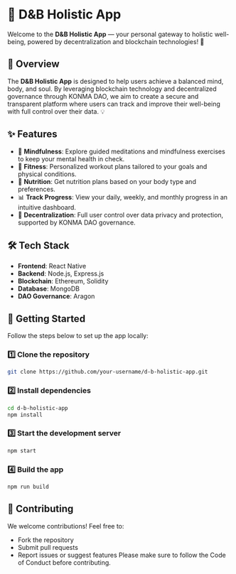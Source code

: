 # 🌿 D&B Holistic App

Welcome to the **D&B Holistic App** — your personal gateway to holistic well-being, powered by decentralization and blockchain technologies! 🚀

## 📖 Overview

The **D&B Holistic App** is designed to help users achieve a balanced mind, body, and soul. By leveraging blockchain technology and decentralized governance through KONMA DAO, we aim to create a secure and transparent platform where users can track and improve their well-being with full control over their data. 💡

## ✨ Features

- 🧘 **Mindfulness**: Explore guided meditations and mindfulness exercises to keep your mental health in check.
- 💪 **Fitness**: Personalized workout plans tailored to your goals and physical conditions.
- 🍏 **Nutrition**: Get nutrition plans based on your body type and preferences.
- 📊 **Track Progress**: View your daily, weekly, and monthly progress in an intuitive dashboard.
- 🔐 **Decentralization**: Full user control over data privacy and protection, supported by KONMA DAO governance.

## 🛠️ Tech Stack

- **Frontend**: React Native
- **Backend**: Node.js, Express.js
- **Blockchain**: Ethereum, Solidity
- **Database**: MongoDB
- **DAO Governance**: Aragon

## 🚀 Getting Started

Follow the steps below to set up the app locally:

### 1️⃣ Clone the repository
   ```bash
   git clone https://github.com/your-username/d-b-holistic-app.git
  ```
### 2️⃣ Install dependencies
   ```bash
   cd d-b-holistic-app
   npm install
   ```
### 3️⃣ Start the development server
   ```bash
   npm start
   ```
### 4️⃣ Build the app
   ```bash
   npm run build
   ```

## 🤝 Contributing
We welcome contributions! Feel free to:

- Fork the repository
- Submit pull requests
- Report issues or suggest features
Please make sure to follow the Code of Conduct before contributing.

